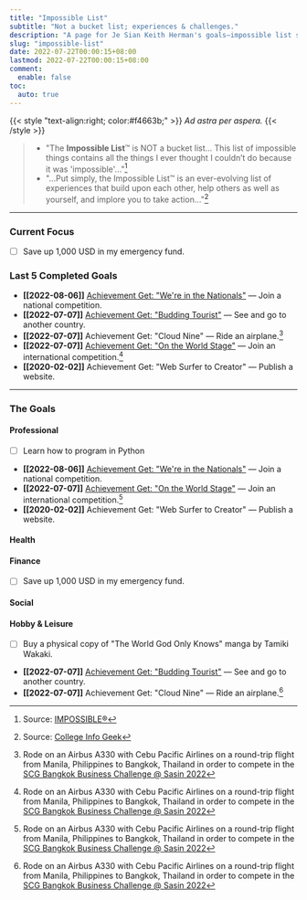 ```yaml
---
title: "Impossible List"
subtitle: "Not a bucket list; experiences & challenges."
description: "A page for Je Sian Keith Herman's goals—impossible list style."
slug: "impossible-list"
date: 2022-07-22T00:00:15+08:00
lastmod: 2022-07-22T00:00:15+08:00
comment:
  enable: false
toc:
  auto: true
---
```


{{< style "text-align:right; color:#f4663b;" >}} *Ad astra per aspera.* {{< /style >}}

> - "The **Impossible List**™ is NOT a bucket list... This list of impossible things contains all the things I ever thought I couldn’t do because it was 'impossible'..."[^a]<br/>
> - "...Put simply, the Impossible List™ is an ever-evolving list of experiences that build upon each other, help others as well as yourself, and implore you to take action..."[^b]

* * *

### Current Focus
- [ ] Save up 1,000 USD in my emergency fund.


### Last 5 Completed Goals
- **[[2022-08-06]]** [Achievement Get: "We're in the Nationals"](https://www.facebook.com/photo.php?fbid=426822102808547) — Join a national competition.
- **[[2022-07-07]]** [Achievement Get: "Budding Tourist"](https://twitter.com/jskherman/status/1546436431220195328) — See and go to another country.
- **[[2022-07-07]]** Achievement Get: "Cloud Nine" — Ride an airplane.[^1]
- **[[2022-07-07]]** [Achievement Get: "On the World Stage"](https://www.facebook.com/bangkokbusinesschallenge/videos/591718025877563) — Join an international competition.[^1]
- **[[2020-02-02]]** Achievement Get: "Web Surfer to Creator" — Publish a website.


- - -

### The Goals

#### Professional
- [ ] Learn how to program in Python
- **[[2022-08-06]]** [Achievement Get: "We're in the Nationals"](https://www.facebook.com/photo.php?fbid=426822102808547) — Join a national competition.
- **[[2022-07-07]]** [Achievement Get: "On the World Stage"](https://www.facebook.com/bangkokbusinesschallenge/videos/591718025877563) — Join an international competition.[^1]
- **[[2020-02-02]]** Achievement Get: "Web Surfer to Creator" — Publish a website.

#### Health


#### Finance
- [ ] Save up 1,000 USD in my emergency fund.

#### Social


#### Hobby & Leisure
<!---
- [ ] Create a school that use cutting-edge, well-tested, and proven educational psychology research to produce excellent learning outcomes and advance base human capabilities.
    - Propose a new model and policy of education based on tech/skill-trees.
    - Implement gamification, adaptive, and personalized education.
--->
- [ ] Buy a physical copy of "The World God Only Knows" manga by Tamiki Wakaki.
- **[[2022-07-07]]** [Achievement Get: "Budding Tourist"](https://twitter.com/jskherman/status/1546436431220195328) — See and go to another country.
- **[[2022-07-07]]** Achievement Get: "Cloud Nine" — Ride an airplane.[^1]


[^1]: Rode on an Airbus A330 with Cebu Pacific Airlines on a round-trip flight from Manila, Philippines to Bangkok, Thailand in order to compete in the [SCG Bangkok Business Challenge @ Sasin 2022](https://bbc.sasin.edu/2022)

[^a]: Source: [IMPOSSIBLE®](https://impossiblehq.com/impossible-list/#:~:text=The%20impossible%20list%20is%20NOT%20a%20bucket%20list.)
[^b]: Source: [College Info Geek](https://collegeinfogeek.com/about/meet-the-author/my-impossible-list/#:~:text=the%20impossible%20list%20is%20an%20ever%2Devolving%20list%20of%20experiences%20that%20build%20upon%20each%20other%2C%20help%20others%20as%20well%20as%20yourself%2C%20and%20implore%20you%20to%20take%20action.%20This%20is%20mine%2C%20which%20is%2C%20of%20course%2C%20ever%2Devolving.)